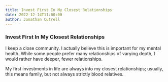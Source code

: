 ```yaml
---
title: Invest First In My Closest Relationships
date: 2022-12-14T11:00:00
author: Jonathan Cutrell
---
```


### Invest First In My Closest Relationships

I keep a close community. I actually believe this is important for my mental health. While some people prefer many relationships of varying depth, I would rather have deeper, fewer relationships.

My first investments in life are always into my closest relationships; usually, this means family, but not always strictly blood relatives.
